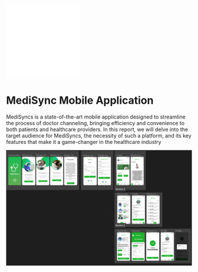 <!DOCTYPE html>
<html lang="en">
<head>
    <meta charset="UTF-8">
    <meta name="viewport" content="width=device-width, initial-scale=1.0">
    <div class="logo">
            <img src="https://github.com/DilmiSamaranayaka/E---Channeling-System/blob/master/app/src/main/res/drawable/logo.png?raw=true" style="width: 200px">
        </div>
</head>
<body>
    <div class="container">
        <h1>MediSync Mobile Application</h1>
        <p>
            MediSyncs is a state-of-the-art mobile application designed to streamline the process of doctor 
channeling, bringing efficiency and convenience to both patients and healthcare providers. In this 
report, we will delve into the target audience for MediSyncs, the necessity of such a platform, and its 
key features that make it a game-changer in the healthcare industry
        </p>
<img src="https://github.com/DilmiSamaranayaka/E---Channeling-System/blob/master/app/src/main/res/drawable/all.png?raw=true" alt="medisync" >
    </div>
</body>
</html>
